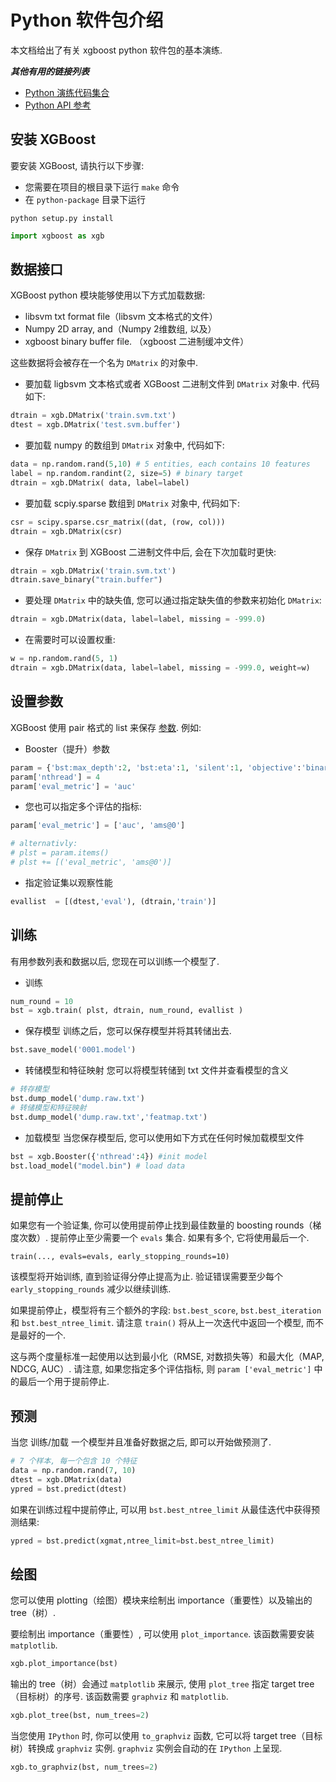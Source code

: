 Python 软件包介绍
===========================

本文档给出了有关 xgboost python 软件包的基本演练.

***其他有用的链接列表***
* [Python 演练代码集合](https://github.com/tqchen/xgboost/blob/master/demo/guide-python)
* [Python API 参考](python_api.rst)

安装 XGBoost
---------------
要安装 XGBoost, 请执行以下步骤:

* 您需要在项目的根目录下运行 `make` 命令
* 在 `python-package` 目录下运行

```shell
python setup.py install
```

```python
import xgboost as xgb
```

数据接口
--------------
XGBoost python 模块能够使用以下方式加载数据:
- libsvm txt format file（libsvm 文本格式的文件）
- Numpy 2D array, and（Numpy 2维数组, 以及）
- xgboost binary buffer file. （xgboost 二进制缓冲文件）

这些数据将会被存在一个名为 ```DMatrix``` 的对象中.

* 要加载 ligbsvm 文本格式或者 XGBoost 二进制文件到 ```DMatrix``` 对象中. 代码如下:
```python
dtrain = xgb.DMatrix('train.svm.txt')
dtest = xgb.DMatrix('test.svm.buffer')
```
* 要加载 numpy 的数组到  ```DMatrix``` 对象中, 代码如下:
```python
data = np.random.rand(5,10) # 5 entities, each contains 10 features
label = np.random.randint(2, size=5) # binary target
dtrain = xgb.DMatrix( data, label=label)
```
* 要加载 scpiy.sparse 数组到 ```DMatrix``` 对象中, 代码如下:
```python
csr = scipy.sparse.csr_matrix((dat, (row, col)))
dtrain = xgb.DMatrix(csr)
```
* 保存 ```DMatrix``` 到 XGBoost 二进制文件中后, 会在下次加载时更快:
```python
dtrain = xgb.DMatrix('train.svm.txt')
dtrain.save_binary("train.buffer")
```
* 要处理 ```DMatrix``` 中的缺失值, 您可以通过指定缺失值的参数来初始化 ```DMatrix```:
```python
dtrain = xgb.DMatrix(data, label=label, missing = -999.0)
```
* 在需要时可以设置权重:
```python
w = np.random.rand(5, 1)
dtrain = xgb.DMatrix(data, label=label, missing = -999.0, weight=w)
```

设置参数
------------------
XGBoost 使用 pair 格式的 list 来保存 [参数](../parameter.md). 例如:
* Booster（提升）参数

```python
param = {'bst:max_depth':2, 'bst:eta':1, 'silent':1, 'objective':'binary:logistic' }
param['nthread'] = 4
param['eval_metric'] = 'auc'
```

* 您也可以指定多个评估的指标:

```python
param['eval_metric'] = ['auc', 'ams@0'] 

# alternativly:
# plst = param.items()
# plst += [('eval_metric', 'ams@0')]
```

* 指定验证集以观察性能
```python
evallist  = [(dtest,'eval'), (dtrain,'train')]
```

训练
-------- 
有用参数列表和数据以后, 您现在可以训练一个模型了.

* 训练
```python
num_round = 10
bst = xgb.train( plst, dtrain, num_round, evallist )
```

* 保存模型
训练之后，您可以保存模型并将其转储出去.

```python
bst.save_model('0001.model')
```

* 转储模型和特征映射
您可以将模型转储到 txt 文件并查看模型的含义

```python
# 转存模型
bst.dump_model('dump.raw.txt')
# 转储模型和特征映射
bst.dump_model('dump.raw.txt','featmap.txt')
```

* 加载模型
当您保存模型后, 您可以使用如下方式在任何时候加载模型文件
```python
bst = xgb.Booster({'nthread':4}) #init model
bst.load_model("model.bin") # load data
```

提前停止
--------------
如果您有一个验证集, 你可以使用提前停止找到最佳数量的 boosting rounds（梯度次数）.
提前停止至少需要一个 `evals` 集合.
如果有多个, 它将使用最后一个.

`train(..., evals=evals, early_stopping_rounds=10)`

该模型将开始训练, 直到验证得分停止提高为止.
验证错误需要至少每个 `early_stopping_rounds` 减少以继续训练.

如果提前停止，模型将有三个额外的字段: `bst.best_score`, `bst.best_iteration` 和 `bst.best_ntree_limit`.
请注意 `train()` 将从上一次迭代中返回一个模型, 而不是最好的一个.

这与两个度量标准一起使用以达到最小化（RMSE, 对数损失等）和最大化（MAP, NDCG, AUC）.
请注意, 如果您指定多个评估指标, 则 `param ['eval_metric']` 中的最后一个用于提前停止.

预测
----------
当您 训练/加载 一个模型并且准备好数据之后, 即可以开始做预测了.

```python
# 7 个样本, 每一个包含 10 个特征
data = np.random.rand(7, 10)
dtest = xgb.DMatrix(data)
ypred = bst.predict(dtest)
```

如果在训练过程中提前停止, 可以用 `bst.best_ntree_limit` 从最佳迭代中获得预测结果:

```python
ypred = bst.predict(xgmat,ntree_limit=bst.best_ntree_limit)
```

绘图
--------
您可以使用 plotting（绘图）模块来绘制出 importance（重要性）以及输出的 tree（树）.

要绘制出 importance（重要性）, 可以使用 ``plot_importance``. 该函数需要安装 ``matplotlib``.

```python
xgb.plot_importance(bst)
```

输出的 tree（树）会通过 ``matplotlib`` 来展示, 使用 ``plot_tree`` 指定 target tree（目标树）的序号.
该函数需要 ``graphviz`` 和 ``matplotlib``.

```python
xgb.plot_tree(bst, num_trees=2)
```

当您使用 ``IPython`` 时, 你可以使用 ``to_graphviz`` 函数, 它可以将 target tree（目标树）转换成 ``graphviz`` 实例.
``graphviz`` 实例会自动的在 ``IPython`` 上呈现.

```python
xgb.to_graphviz(bst, num_trees=2)
```
